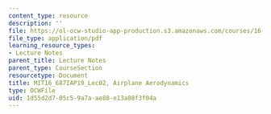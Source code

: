 ```yaml
---
content_type: resource
description: ''
file: https://ol-ocw-studio-app-production.s3.amazonaws.com/courses/16-687-private-pilot-ground-school-january-iap-2019/1d55d2d705c59a7aae88e13a88f3f04a_MIT16_687IAP19_Lec02.pdf
file_type: application/pdf
learning_resource_types:
- Lecture Notes
parent_title: Lecture Notes
parent_type: CourseSection
resourcetype: Document
title: MIT16_687IAP19_Lec02, Airplane Aerodynamics
type: OCWFile
uid: 1d55d2d7-05c5-9a7a-ae88-e13a88f3f04a
---
```

